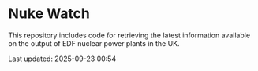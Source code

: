 # Nuke Watch

This repository includes code for retrieving the latest information available on the output of EDF nuclear power plants in the UK.

Last updated: 2025-09-23 00:54